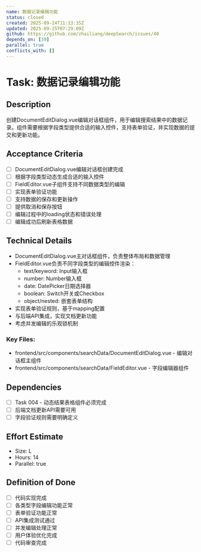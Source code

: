 ```yaml
---
name: 数据记录编辑功能
status: closed
created: 2025-09-24T11:13:35Z
updated: 2025-09-25T07:29:09Z
github: https://github.com/zhailiang/deepSearch/issues/40
depends_on: [39]
parallel: true
conflicts_with: []
---
```


# Task: 数据记录编辑功能

## Description
创建DocumentEditDialog.vue编辑对话框组件，用于编辑搜索结果中的数据记录。组件需要根据字段类型提供合适的输入控件，支持表单验证，并实现数据的提交和更新功能。

## Acceptance Criteria
- [ ] DocumentEditDialog.vue编辑对话框创建完成
- [ ] 根据字段类型动态生成合适的输入控件
- [ ] FieldEditor.vue子组件支持不同数据类型的编辑
- [ ] 实现表单验证功能
- [ ] 支持数据的保存和更新操作
- [ ] 提供取消和保存按钮
- [ ] 编辑过程中的loading状态和错误处理
- [ ] 编辑成功后刷新表格数据

## Technical Details
- DocumentEditDialog.vue主对话框组件，负责整体布局和数据管理
- FieldEditor.vue负责不同字段类型的编辑控件渲染：
  - text/keyword: Input输入框
  - number: Number输入框
  - date: DatePicker日期选择器
  - boolean: Switch开关或Checkbox
  - object/nested: 嵌套表单结构
- 实现表单验证规则，基于mapping配置
- 与后端API集成，实现文档更新功能
- 考虑并发编辑的乐观锁机制

### Key Files:
- frontend/src/components/searchData/DocumentEditDialog.vue - 编辑对话框主组件
- frontend/src/components/searchData/FieldEditor.vue - 字段编辑器组件

## Dependencies
- [ ] Task 004 - 动态结果表格组件必须完成
- [ ] 后端文档更新API需要可用
- [ ] 字段验证规则需要明确定义

## Effort Estimate
- Size: L
- Hours: 14
- Parallel: true

## Definition of Done
- [ ] 代码实现完成
- [ ] 各类型字段编辑功能正常
- [ ] 表单验证功能正常
- [ ] API集成测试通过
- [ ] 并发编辑处理正常
- [ ] 用户体验优化完成
- [ ] 代码审查完成